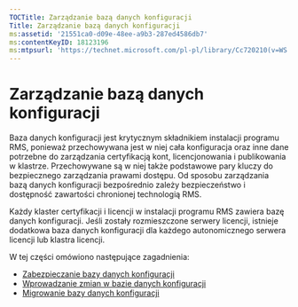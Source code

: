 ```yaml
---
TOCTitle: Zarządzanie bazą danych konfiguracji
Title: Zarządzanie bazą danych konfiguracji
ms:assetid: '21551ca0-d09e-48ee-a9b3-287ed4586db7'
ms:contentKeyID: 18123196
ms:mtpsurl: 'https://technet.microsoft.com/pl-pl/library/Cc720210(v=WS.10)'
---
```


Zarządzanie bazą danych konfiguracji
====================================

Baza danych konfiguracji jest krytycznym składnikiem instalacji programu RMS, ponieważ przechowywana jest w niej cała konfiguracja oraz inne dane potrzebne do zarządzania certyfikacją kont, licencjonowania i publikowania w klastrze. Przechowywane są w niej także podstawowe pary kluczy do bezpiecznego zarządzania prawami dostępu. Od sposobu zarządzania bazą danych konfiguracji bezpośrednio zależy bezpieczeństwo i dostępność zawartości chronionej technologią RMS.

Każdy klaster certyfikacji i licencji w instalacji programu RMS zawiera bazę danych konfiguracji. Jeśli zostały rozmieszczone serwery licencji, istnieje dodatkowa baza danych konfiguracji dla każdego autonomicznego serwera licencji lub klastra licencji.

W tej części omówiono następujące zagadnienia:

-   [Zabezpieczanie bazy danych konfiguracji](https://technet.microsoft.com/e023b96f-81d0-45fb-8cc5-becaf6d47ae1)
-   [Wprowadzanie zmian w bazie danych konfiguracji](https://technet.microsoft.com/6a7bec73-09e4-4060-b551-5990836df4bc)
-   [Migrowanie bazy danych konfiguracji](https://technet.microsoft.com/980e3e94-7d28-40dd-ad01-d34eb3c8d8e6)
